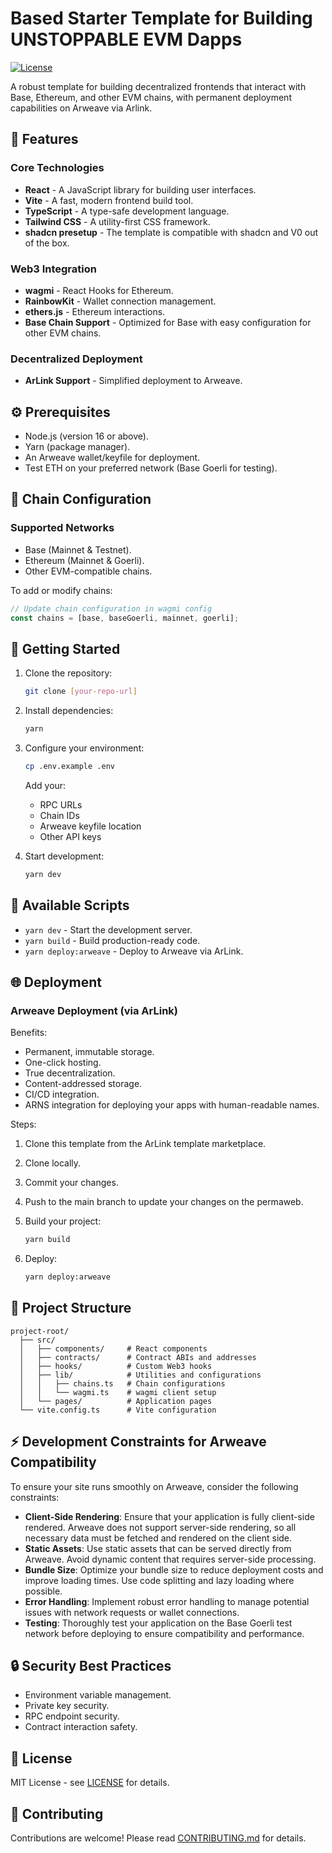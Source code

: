 # Based Starter Template for Building UNSTOPPABLE  EVM Dapps

[![License](https://img.shields.io/badge/license-MIT-blue.svg)](LICENSE)

A robust template for building decentralized frontends that interact with Base, Ethereum, and other EVM chains, with permanent deployment capabilities on Arweave via Arlink.

## 🎉 Features

### Core Technologies
- **React** - A JavaScript library for building user interfaces.
- **Vite** - A fast, modern frontend build tool.
- **TypeScript** - A type-safe development language.
- **Tailwind CSS** - A utility-first CSS framework.
- **shadcn presetup** - The template is compatible with shadcn and V0 out of the box.

### Web3 Integration
- **wagmi** - React Hooks for Ethereum.
- **RainbowKit** - Wallet connection management.
- **ethers.js** - Ethereum interactions.
- **Base Chain Support** - Optimized for Base with easy configuration for other EVM chains.

### Decentralized Deployment
- **ArLink Support** - Simplified deployment to Arweave.

## ⚙️ Prerequisites

- Node.js (version 16 or above).
- Yarn (package manager).
- An Arweave wallet/keyfile for deployment.
- Test ETH on your preferred network (Base Goerli for testing).

## 🔗 Chain Configuration

### Supported Networks
- Base (Mainnet & Testnet).
- Ethereum (Mainnet & Goerli).
- Other EVM-compatible chains.

To add or modify chains:

```typescript
// Update chain configuration in wagmi config
const chains = [base, baseGoerli, mainnet, goerli];
```

## 🚀 Getting Started

1. Clone the repository:
   ```bash
   git clone [your-repo-url]
   ```

2. Install dependencies:
   ```bash
   yarn
   ```

3. Configure your environment:
   ```bash
   cp .env.example .env
   ```
   Add your:
   - RPC URLs
   - Chain IDs
   - Arweave keyfile location
   - Other API keys

4. Start development:
   ```bash
   yarn dev
   ```

## 📜 Available Scripts

- `yarn dev` - Start the development server.
- `yarn build` - Build production-ready code.
- `yarn deploy:arweave` - Deploy to Arweave via ArLink.

## 🌐 Deployment

### Arweave Deployment (via ArLink)

Benefits:
- Permanent, immutable storage.
- One-click hosting.
- True decentralization.
- Content-addressed storage.
- CI/CD integration.
- ARNS integration for deploying your apps with human-readable names.

Steps:
1. Clone this template from the ArLink template marketplace.
2. Clone locally.
3. Commit your changes.
4. Push to the main branch to update your changes on the permaweb.

5. Build your project:
   ```bash
   yarn build
   ```

6. Deploy:
   ```bash
   yarn deploy:arweave
   ```

## 📂 Project Structure

```
project-root/
  ├── src/
  │   ├── components/     # React components
  │   ├── contracts/      # Contract ABIs and addresses
  │   ├── hooks/          # Custom Web3 hooks
  │   ├── lib/            # Utilities and configurations
  │   │   ├── chains.ts   # Chain configurations
  │   │   └── wagmi.ts    # wagmi client setup
  │   └── pages/          # Application pages
  └── vite.config.ts      # Vite configuration
```

## ⚡ Development Constraints for Arweave Compatibility

To ensure your site runs smoothly on Arweave, consider the following constraints:

- **Client-Side Rendering**: Ensure that your application is fully client-side rendered. Arweave does not support server-side rendering, so all necessary data must be fetched and rendered on the client side.
- **Static Assets**: Use static assets that can be served directly from Arweave. Avoid dynamic content that requires server-side processing.
- **Bundle Size**: Optimize your bundle size to reduce deployment costs and improve loading times. Use code splitting and lazy loading where possible.
- **Error Handling**: Implement robust error handling to manage potential issues with network requests or wallet connections.
- **Testing**: Thoroughly test your application on the Base Goerli test network before deploying to ensure compatibility and performance.

## 🔒 Security Best Practices

- Environment variable management.
- Private key security.
- RPC endpoint security.
- Contract interaction safety.

## 📄 License

MIT License - see [LICENSE](LICENSE) for details.

## 🤝 Contributing

Contributions are welcome! Please read [CONTRIBUTING.md](CONTRIBUTING.md) for details.
